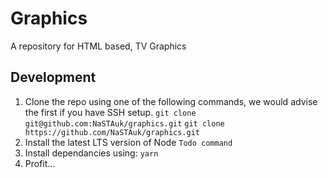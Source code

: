 # Graphics

A repository for HTML based, TV Graphics

## Development

1. Clone the repo using one of the following commands, we would advise the first if you have SSH setup.
`git clone git@github.com:NaSTAuk/graphics.git`
`git clone https://github.com/NaSTAuk/graphics.git`
2. Install the latest LTS version of Node
`Todo command`
3. Install dependancies using:
`yarn`
4. Profit...
